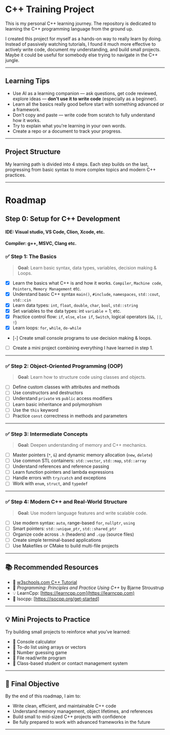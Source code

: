 # C++ Training Project

This is my personal C++ learning journey. The repository is dedicated to learning the C++ programming language from the ground up.

I created this project for myself as a hands-on way to really learn by doing. Instead of passively watching tutorials, I found it much more effective to actively write code, document my understanding, and build small projects. Maybe it could be useful for somebody else trying to navigate in the C++ jungle.

---

## Learning Tips

- Use AI as a learning companion — ask questions, get code reviewed, explore ideas — **don't use it to write code** (especially as a beginner).
- Learn all the basics really good before start with something advanced or a framework.
- Don't copy and paste — write code from scratch to fully understand how it works.
- Try to explain what you're learning in your own words.
- Create a repo or a document to track your progress.

---

## Project Structure

My learning path is divided into 4 steps. Each step builds on the last, progressing from basic syntax to more complex topics and modern C++ practices.

---

# Roadmap

## Step 0: Setup for C++ Development
#### IDE: Visual studio, VS Code, Clion, Xcode, etc.
#### Compiler: g++, MSVC, Clang etc.

### ✅ Step 1: The Basics
> **Goal:** Learn basic syntax, data types, variables, decision making & Loops.

- [X] Learn the basics what C++ is and how it works. `Compiler`, `Machine code`, `Pointers`, `Memory Management` etc.
- [X] Understand basic C++ syntax `main()`, `#include`, `namespaces`, `std::cout`, `std::cin`
- [X] Learn data types: `int`, `float`, `double`, `char`, `bool`, `std::string`
- [X] Set variables to the data types: int `variable` = 1; etc.
- [X] Practice control flow: `if`, `else`, `else if`, `Switch`,  logical operators (`&&`, `||`, `!`)
- [X] Learn loops: `for`, `while`, `do-while`
- [-] Create small console programs to use decision making & loops.
- [ ] Create a mini project combining everything I have learned in step 1.

---

### ✅ Step 2: Object-Oriented Programming (OOP)
> **Goal:** Learn how to structure code using classes and objects.

- [ ] Define custom classes with attributes and methods
- [ ] Use constructors and destructors
- [ ] Understand `private` vs `public` access modifiers
- [ ] Learn basic inheritance and polymorphism
- [ ] Use the `this` keyword
- [ ] Practice `const` correctness in methods and parameters

---

### ✅ Step 3: Intermediate Concepts
> **Goal:** Deepen understanding of memory and C++ mechanics.

- [ ] Master pointers (`*`, `&`) and dynamic memory allocation (`new`, `delete`)
- [ ] Use common STL containers: `std::vector`, `std::map`, `std::array`
- [ ] Understand references and reference passing
- [ ] Learn function pointers and lambda expressions
- [ ] Handle errors with `try/catch` and exceptions
- [ ] Work with `enum`, `struct`, and `typedef`

---

### ✅ Step 4: Modern C++ and Real-World Structure
> **Goal:** Use modern language features and write scalable code.

- [ ] Use modern syntax: `auto`, range-based `for`, `nullptr`, `using`
- [ ] Smart pointers: `std::unique_ptr`, `std::shared_ptr`
- [ ] Organize code across `.h` (headers) and `.cpp` (source files)
- [ ] Create simple terminal-based applications
- [ ] Use Makefiles or CMake to build multi-file projects

---

## 📚 Recommended Resources

- 📘 [w3schools.com C++ Tutorial](https://www.w3schools.com/cpp/default.asp)
- 📖 *Programming: Principles and Practice Using C++* by Bjarne Stroustrup
- 💡 LearnCpp: [https://learncpp.com](https://learncpp.com)
- 👥 Isocpp: [https://isocpp.org/get-started]

---

## 💡 Mini Projects to Practice

Try building small projects to reinforce what you’ve learned:

- 🧮 Console calculator
- 📝 To-do list using arrays or vectors
- 🔢 Number guessing game
- 📂 File read/write program
- 👥 Class-based student or contact management system

---

## 🏁 Final Objective

By the end of this roadmap, I aim to:

- Write clean, efficient, and maintainable C++ code
- Understand memory management, object lifetimes, and references
- Build small to mid-sized C++ projects with confidence
- Be fully prepared to work with advanced frameworks in the future

---
